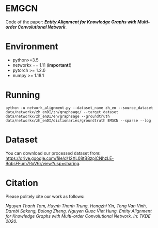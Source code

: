 # EMGCN
Code of the paper: ***Entity Alignment for Knowledge Graphs with Multi-order Convolutional Network***.

# Environment

* python>=3.5 
* networkx == 1.11 (**important!**) 
* pytorch >= 1.2.0 
* numpy >= 1.18.1 

# Running

```
python -u network_alignment.py --dataset_name zh_en --source_dataset data/networkx/zh_enDI/zh/graphsage/ --target_dataset data/networkx/zh_enDI/en/graphsage --groundtruth data/networkx/zh_enDI/dictionaries/groundtruth EMGCN --sparse --log 
```

# Dataset
You can download our processed dataset from: https://drive.google.com/file/d/12XL08tB8zplCNhzLE-9qbsFFum7RoV6r/view?usp=sharing. 

# Citation

Please politely cite our work as follows:

*Nguyen Thanh Tam, Huynh Thanh Trung, Hongzhi Yin, Tong Van Vinh, Darnbi Sakong, Bolong Zheng, Nguyen Quoc Viet Hung. Entity Alignment for Knowledge Graphs with Multi-order Convolutional Network. In: TKDE 2020.*

